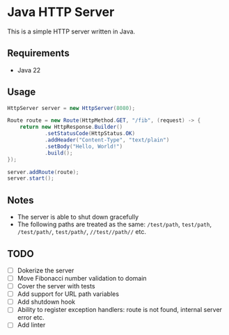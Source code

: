 # Java HTTP Server

This is a simple HTTP server written in Java.

## Requirements

- Java 22

## Usage

```java
HttpServer server = new HttpServer(8080);

Route route = new Route(HttpMethod.GET, "/fib", (request) -> {
    return new HttpResponse.Builder()
            .setStatusCode(HttpStatus.OK)
            .addHeader("Content-Type", "text/plain")
            .setBody("Hello, World!")
            .build();
});

server.addRoute(route);
server.start();
```

## Notes

- The server is able to shut down gracefully
- The following paths are treated as the same: `/test/path`, `test/path`, `/test/path/`, `test/path/`, `//test//path//` etc.

## TODO

- [ ] Dokerize the server
- [ ] Move Fibonacci number validation to domain
- [ ] Cover the server with tests
- [ ] Add support for URL path variables
- [ ] Add shutdown hook
- [ ] Ability to register exception handlers: route is not found, internal server error etc.
- [ ] Add linter
